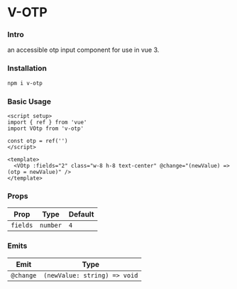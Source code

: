 # V-OTP

### Intro

an accessible otp input component for use in vue 3.

### Installation

```bash
npm i v-otp
```

### Basic Usage

```vue
<script setup>
import { ref } from 'vue'
import VOtp from 'v-otp'

const otp = ref('')
</script>

<template>
  <VOtp :fields="2" class="w-8 h-8 text-center" @change="(newValue) => (otp = newValue)" />
</template>
```

### Props

| Prop          | Type          | Default       |
| ------------- | ------------- | ------------- |
| `fields`      | `number`    | `4`           |

### Emits

| Emit          | Type                         |
| ------------- | ---------------------------- |
| `@change`     | `(newValue: string) => void` |
